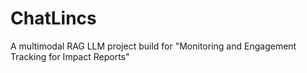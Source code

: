 # ChatLincs
A multimodal RAG LLM project build for "Monitoring and Engagement Tracking for Impact Reports"
